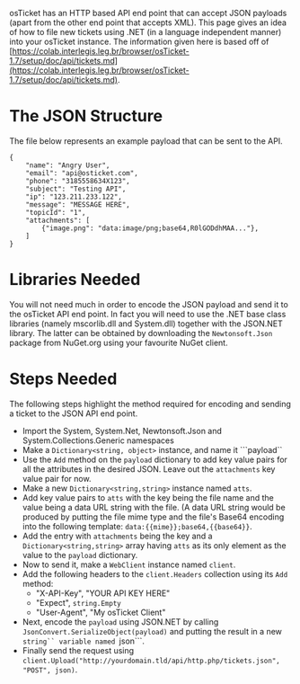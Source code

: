 osTicket has an HTTP based API end point that can accept JSON payloads (apart from the other end point that accepts XML). This page gives an idea of how to file new tickets using .NET (in a language independent manner) into your osTicket instance. The information given here is based off of [https://colab.interlegis.leg.br/browser/osTicket-1.7/setup/doc/api/tickets.md](https://colab.interlegis.leg.br/browser/osTicket-1.7/setup/doc/api/tickets.md).

# The JSON Structure

The file below represents an example payload that can be sent to the API.

```
{
    "name": "Angry User",
    "email": "api@osticket.com",
    "phone": "3185558634X123",
    "subject": "Testing API",
    "ip": "123.211.233.122",
    "message": "MESSAGE HERE",
    "topicId": "1",
    "attachments": [
        {"image.png": "data:image/png;base64,R0lGODdhMAA..."},
    ]
}
```

# Libraries Needed
You will not need much in order to encode the JSON payload and send it to the osTicket API end point. In fact you will need to use the .NET base class libraries (namely mscorlib.dll and System.dll) together with the JSON.NET library. The latter can be obtained by downloading the ```Newtonsoft.Json``` package from NuGet.org using your favourite NuGet client.

# Steps Needed
The following steps highlight the method required for encoding and sending a ticket to the JSON API end point.

* Import the System, System.Net, Newtonsoft.Json and System.Collections.Generic namespaces
* Make a ```Dictionary<string, object>``` instance, and name it ```payload``
* Use the ```Add``` method on the ```payload``` dictionary to add key value pairs for all the attributes in the desired JSON. Leave out the ```attachments``` key value pair for now.
* Make a new ```Dictionary<string,string>``` instance named ```atts```.
* Add key value pairs to ```atts``` with the key being the file name and the value being a data URL string with the file. (A data URL string would be produced by putting the file mime type and the file's Base64 encoding into the following template: ```data:{{mime}};base64,{{base64}}```.
* Add the entry with ```attachments``` being the key and a ```Dictionary<string,string>``` array having ```atts``` as its only element as the value to the ```payload``` dictionary.
* Now to send it, make a ```WebClient``` instance named ```client```.
* Add the following headers to the ```client.Headers``` collection using its ```Add``` method:
    * "X-API-Key", "YOUR API KEY HERE"
    * "Expect", ```string.Empty```
    * "User-Agent", "My osTicket Client"
* Next, encode the ```payload``` using JSON.NET by calling ```JsonConvert.SerializeObject(payload)``` and putting the result in a new ```string`` variable named ```json```.
* Finally send the request using ```client.Upload("http://yourdomain.tld/api/http.php/tickets.json", "POST", json)```.